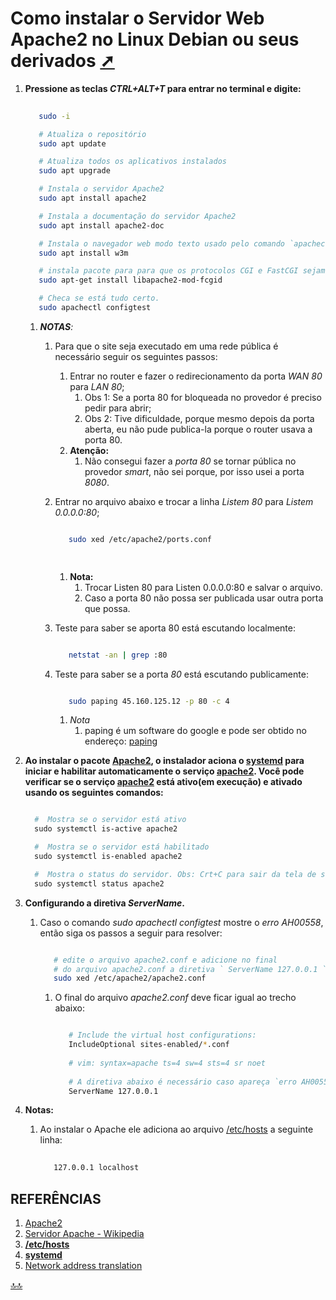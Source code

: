 <div class="header" id="myHeader">
  <div class="navbar" w3-include-html="/menu.inc"> </div>
</div>
<div class="title"><script> document.write(document.title);</script></div>  
<main>
<!-- markdownlint-disable-next-line -->
<span id="topo"><span>

# Como instalar o Servidor Web Apache2 no Linux Debian ou seus derivados  <a href="Instalacao.html" target="_blank" title="Pressione aqui para expandir este documento em nova aba.">  ➚ </a>

1. **Pressione as teclas _CTRL+ALT+T_ para entrar no terminal e digite:**

   ```sh
     
      sudo -i    

      # Atualiza o repositório     
      sudo apt update 

      # Atualiza todos os aplicativos instalados
      sudo apt upgrade 

      # Instala o servidor Apache2 
      sudo apt install apache2 

      # Instala a documentação do servidor Apache2
      sudo apt install apache2-doc 

      # Instala o navegador web modo texto usado pelo comando `apachectl fullstatus`
      sudo apt install w3m  

      # instala pacote para para que os protocolos CGI e FastCGI sejam ativados
      sudo apt-get install libapache2-mod-fcgid      

      # Checa se está tudo certo.
      sudo apachectl configtest           

   ```

   1. _**NOTAS**:_
      1. Para que o site seja executado em uma rede pública é necessário seguir os seguintes passos:
         1. Entrar no router e fazer o redirecionamento da porta _WAN 80_ para _LAN 80_;
            1. Obs 1: Se a porta 80 for bloqueada no provedor é preciso pedir para abrir;
            2. Obs 2: Tive dificuldade, porque mesmo depois da porta aberta, eu não pude publica-la porque o router usava a porta 80.
         2. **Atenção:**
            1. Não consegui fazer a _porta 80_ se tornar pública no provedor _smart_, não sei porque, por isso usei a porta _8080_.
      2. Entrar no arquivo abaixo e trocar a linha _Listem 80_ para _Listem 0.0.0.0:80_;

            ```bash

               sudo xed /etc/apache2/ports.conf
 
              
            ```

         1. **Nota:**
            1. Trocar  Listen 80 para Listen 0.0.0.0:80 e salvar o arquivo.
            2. Caso a porta 80 não possa ser publicada usar outra porta que possa.

      3. Teste para saber se aporta 80 está escutando localmente:

           ```bash

              netstat -an | grep :80

           ```

      4. Teste para saber se a porta _80_ está escutando publicamente:

           ```bash

              sudo paping 45.160.125.12 -p 80 -c 4

           ```

         1. _Nota_
            1. paping é um software do google e pode ser obtido no endereço: [paping](https://code.google.com/archive/p/paping/wikis)

2. **Ao instalar o pacote [Apache2](https://httpd.apache.org/ABOUT_APACHE.html), o instalador aciona o [systemd](https://en.wikipedia.org/wiki/Systemd) para iniciar e habilitar automaticamente o serviço [apache2](https://httpd.apache.org/ABOUT_APACHE.html). Você pode verificar se o serviço [apache2](https://httpd.apache.org/ABOUT_APACHE.html) está ativo(em execução) e ativado usando os seguintes comandos:**

    ```powershell

      #  Mostra se o servidor está ativo
      sudo systemctl is-active apache2

      #  Mostra se o servidor está habilitado
      sudo systemctl is-enabled apache2

      #  Mostra o status do servidor. Obs: Crt+C para sair da tela de status.
      sudo systemctl status apache2
    
    ```

3. **Configurando a diretiva _ServerName_.**
   1. Caso o comando _sudo apachectl configtest_  mostre o _erro AH00558_, então siga os passos a seguir para resolver:

      ```sh

         # edite o arquivo apache2.conf e adicione no final 
         # do arquivo apache2.conf a diretiva ` ServerName 127.0.0.1 ` 
         sudo xed /etc/apache2/apache2.conf

      ```

      1. O final do arquivo _apache2.conf_ deve ficar igual ao trecho abaixo:

         ```sh

            # Include the virtual host configurations:
            IncludeOptional sites-enabled/*.conf
            
            # vim: syntax=apache ts=4 sw=4 sts=4 sr noet
            
            # A diretiva abaixo é necessário caso apareça `erro AH00558` após o comando `sudo apachectl configtest` ser executado.
            ServerName 127.0.0.1    
   
         ```

4. **Notas:**
   1. Ao instalar o Apache ele adiciona ao arquivo [/etc/hosts](https://linuxhandbook.com/etc-hosts-file/) a seguinte linha:

      ```sh
         
         127.0.0.1 localhost

      ```

## REFERÊNCIAS

1. [Apache2](https://httpd.apache.org/ABOUT_APACHE.html)
2. [Servidor Apache - Wikipedia](https://pt.wikipedia.org/wiki/Servidor_Apache)
3. [**/etc/hosts**](https://linuxhandbook.com/etc-hosts-file/)
4. [**systemd**](https://en.wikipedia.org/wiki/Systemd)
5. [Network address translation](https://pt.m.wikipedia.org/wiki/Network_address_translation)

</main>

<!-- markdownlint-disable-next-line -->
<script>  includeHTML(); FixHeader(window,"myHeader"); </script>
[🔝🔝](#topo "Retorna ao topo")
